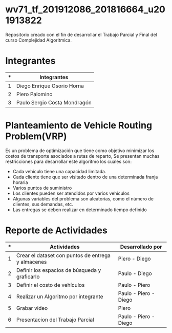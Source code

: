 # wv71_tf_201912086_201816664_u201913822
Repositorio creado con el fin de desarrollar el Trabajo Parcial y Final del curso Complejidad Algoritmica.

# Integrantes

| * | Integrantes |
| ------ | ------ |
| 1 | Diego Enrique Osorio Horna |
| 2 | Piero Palomino |
| 3 | Paulo Sergio Costa Mondragón |

# Planteamiento de Vehicle Routing Problem(VRP)

 Es un problema de optimización que tiene como objetivo minimizar los costos de transporte asociados a rutas de reparto, Se presentan muchas restricciones para desarrollar este algoritmo los cuales son:
- Cada vehículo tiene una capacidad limitada.
- Cada cliente tiene que ser visitado dentro de una determinada franja horaria
- Varios puntos de suministro
- Los clientes pueden ser atendidos por varios vehículos
- Algunas variables del problema son aleatorias, como el número de clientes, sus demandas, etc.
- Las entregas se deben realizar en determinado tiempo definido

# Reporte de Actividades 

| * | Actividades | Desarrollado por |
| ------ | ------ | ------ |
| 1 | Crear el dataset con puntos de entrega y almacenes | Piero - Diego |
| 2 | Definir los espacios de búsqueda y graficarlo | Paulo - Diego |
| 3 | Definir el costo de vehículos | Paulo - Piero|
| 4 | Realizar un Algoritmo por integrante | Paulo - Piero - Diego |
| 5 | Grabar video | Piero |
| 6 | Presentacion del Trabajo Parcial | Paulo - Piero - Diego |
